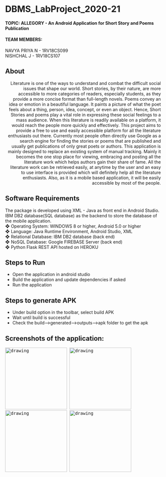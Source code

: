 # DBMS_LabProject_2020-21
#### TOPIC: ALLEGORY - An Android Application for Short Story and Poems Publication
#### TEAM MEMBERS:
NAVYA PRIYA N - 1RV18CS099  
NISHCHAL J - 1RV18CS107

## About
<div style="text-align: right"> Literature is one of the ways to understand and combat the difficult social issues that shape our world. Short stories, by their nature, are more accessible to more categories of readers, especially students, as they provide a more concise format than full-length novels. Poems convey an idea or emotion in a beautiful language. It paints a picture of what the poet feels about a thing, person, idea, concept, or even an object. Hence, Short Stories and poems play a vital role in expressing these social feelings to a mass audience. When this literature is readily available on a platform, it would reach the people more quickly and effectively. This project aims to provide a free to use and easily accessible platform for all the literature enthusiasts out there. Currently most people often directly use Google as a search engine for finding the stories or poems that are published and usually get publications of only great poets or authors. This application is mainly designed to replace an existing system of manual tracking. Mainly it becomes the one stop place for viewing, embracing and posting all the literature work which helps authors gain their share of fame. All the literature work can be retrieved easily, at anytime by the user and an easy to use interface is provided which will definitely help all the literature enthusiasts. Also, as it is a mobile based application, it will be easily accessible by most of the people. </div>

## Software Requirements
The package is developed using XML - Java as front end in Android Studio. IBM DB2 database(SQL database) as the backend to store the database of the mobile application.  
❖ Operating System: WINDOWS 8 or higher, Android 5.0 or higher  
❖ Language: Java Runtime Environment, Android Studio, XML  
❖ Relational Database: IBM DB2 database (back end)  
❖ NoSQL Database: Google FIREBASE Server (back end)  
❖ Python Flask REST API hosted on HEROKU  

## Steps to Run

* Open the application in android studio
* Build the application and update dependencies if asked
* Run the application

## Steps to generate APK

* Under build option in the toolbar, select build APK
* Wait until build is successful
* Check the build-->generated-->outputs-->apk folder to get the apk


## Screenshots of the application:

<div class="row">
  <kbd>
<img src="https://github.com/nishchaljs/DBMS_LabProject_2020-21/blob/main/Screenshots/1609279193024.jpg" alt="drawing" width="200"/> 
<img src="https://github.com/nishchaljs/DBMS_LabProject_2020-21/blob/main/Screenshots/1609279193003.jpg" alt="drawing" width="200"/>
<img src="https://github.com/nishchaljs/DBMS_LabProject_2020-21/blob/main/Screenshots/1609279192982.jpg" alt="drawing" width="200"/>
    <img src="https://github.com/nishchaljs/DBMS_LabProject_2020-21/blob/main/Screenshots/1609279192896.jpg" alt="drawing" width="200"/>
  <kbd/>
   </div>
